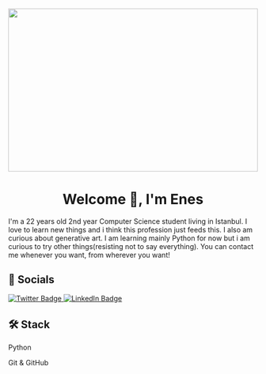 #### <img  src="https://github.com/enesscakmak/enesscakmak/assets/114193468/5ec574d2-74a3-46b7-895c-ed86ff38baa0" style="width:100%; max-width:768px; height:%100; max-height:330px;" title>



### <h1 align="center" dir="auto"> Welcome 👋, I'm Enes  
  
  
I'm a 22 years old 2nd year Computer Science student living in Istanbul. I love to learn new things and i think this profession just feeds this. I also am curious about generative art. I am learning mainly Python for now but i am curious to try other things(resisting not to say everything). You can contact me whenever you want, from wherever you want!   


### <h2>💬 Socials

<a href="https://twitter.com/aleisterxavier" rel="nofollow">
  <img src="https://img.shields.io/badge/Twitter-blue?style=for-the-badge&logo=twitter&logoColor=white" alt="Twitter Badge"/>
<a/>
<a href="https://www.linkedin.com/in/enesscakmak/" rel="nofollow">
   <img src="https://img.shields.io/badge/LinkedIn-blue?style=for-the-badge&logo=linkedin&logoColor=white" alt="LinkedIn Badge"/>
<a/>

### <h2>🛠 Stack  
Python  

Git & GitHub  


<!--
**enesscakmak/enesscakmak** is a ✨ _special_ ✨ repository because its `README.md` (this file) appears on your GitHub profile.

Here are some ideas to get you started:

- 🔭 I’m currently working on ...
- 🌱 I’m currently learning ...
- 👯 I’m looking to collaborate on ...
- 🤔 I’m looking for help with ...
- 💬 Ask me about ...
- 📫 How to reach me: ...
- 😄 Pronouns: ...
- ⚡ Fun fact: ...
-->
